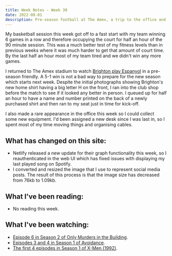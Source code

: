 ```yaml
---
title: Week Notes - Week 30
date: 2022-08-01
description: Pre-season football at The Amex, a trip to the office and what else I've been up to over the last seven days.
---
```


My basketball session this week got off to a fast start with my team winning 6 games in a row and therefore occupying the court for half an hour of the 90 minute session. This was a much better test of my fitness levels than in previous weeks where it was much harder to get that amount of court time. By the last half an hour most of my team tired and we didn't win any more games.

I returned to The Amex stadium to watch [Brighton play Espanyol](https://www.brightonandhovealbion.com/news/2700485/its-a-trossard-treble-as-albion-hit-five) in a pre-season friendly. A 5-1 win is not a bad way to prepare for the new season which starts next week. Despite the initial photographs showing Brighton's new home shirt having a big letter H on the front, I ran into the club shop before the match to see if it looked any better in person. I queued up for half an hour to have a name and number printed on the back of a newly purchased shirt and then ran to my seat just in time for kick-off.

I also made a rare appearance in the office this week so I could collect some new equipment. I'd been assigned a new desk since I was last in, so I spent most of my time moving things and organising cables.

## What has changed on this site:

- Netlify released a new update for their graph functionality this week, so I reauthenticated in the web UI which has fixed issues with displaying my last played song on Spotify.
- I converted and resized the image that I use to represent social media posts. The result of this process is that the image size has decreased from 76kb to 1.09kb.

## What I've been reading:

- No reading this week.

## What I've been watching:

- [Episode 6 in Season 2 of Only Murders in the Building](https://www.themoviedb.org/tv/107113-only-murders-in-the-building/season/2/episode/6).
- [Episodes 3 and 4 in Season 1 of Avoidance](https://www.themoviedb.org/tv/203817-avoidance/season/1/).
- [The first 4 episodes in Season 1 of X-Men (1992)](https://www.themoviedb.org/tv/4574-x-men/season/1).
